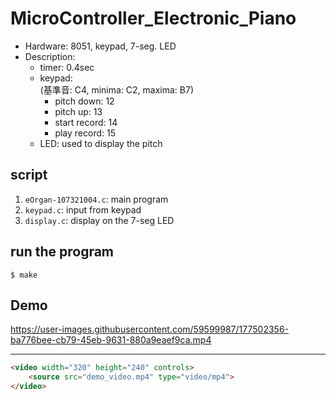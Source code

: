 # MicroController_Electronic_Piano
- Hardware: 8051, keypad, 7-seg. LED
- Description:  
	- timer: 0.4sec
	- keypad:  
		(基準音: C4, minima: C2, maxima: B7)  
		- pitch down: 12  
		- pitch up: 13  
		- start record: 14  
		- play record: 15  
	- LED: used to display the pitch

## script
1. `eOrgan-107321004.c`: main program
2. `keypad.c`: input from keypad
3. `display.c`: display on the 7-seg LED

## run the program
```
$ make
```

## Demo
https://user-images.githubusercontent.com/59599987/177502356-ba776bee-cb79-45eb-9631-880a9eaef9ca.mp4

---
```HTML
<video width="320" height="240" controls>
    <source src="demo_video.mp4" type="video/mp4">
</video>
```
